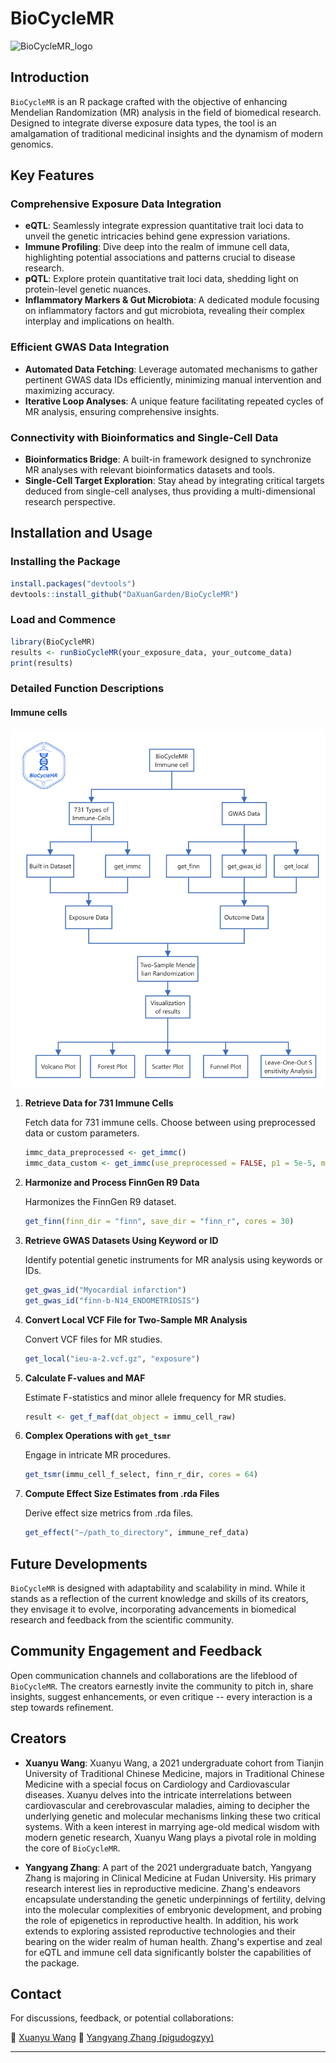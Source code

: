 # BioCycleMR

![BioCycleMR_logo](https://github.com/DaXuanGarden/BioCycleMR/assets/140375963/f421447f-ccf5-4b3f-a384-b5ea677083a3)

## Introduction

`BioCycleMR` is an R package crafted with the objective of enhancing Mendelian Randomization (MR) analysis in the field of biomedical research. Designed to integrate diverse exposure data types, the tool is an amalgamation of traditional medicinal insights and the dynamism of modern genomics.

## Key Features

### Comprehensive Exposure Data Integration

-   **eQTL**: Seamlessly integrate expression quantitative trait loci data to unveil the genetic intricacies behind gene expression variations.
-   **Immune Profiling**: Dive deep into the realm of immune cell data, highlighting potential associations and patterns crucial to disease research.
-   **pQTL**: Explore protein quantitative trait loci data, shedding light on protein-level genetic nuances.
-   **Inflammatory Markers & Gut Microbiota**: A dedicated module focusing on inflammatory factors and gut microbiota, revealing their complex interplay and implications on health.

### Efficient GWAS Data Integration

-   **Automated Data Fetching**: Leverage automated mechanisms to gather pertinent GWAS data IDs efficiently, minimizing manual intervention and maximizing accuracy.
-   **Iterative Loop Analyses**: A unique feature facilitating repeated cycles of MR analysis, ensuring comprehensive insights.

### Connectivity with Bioinformatics and Single-Cell Data

-   **Bioinformatics Bridge**: A built-in framework designed to synchronize MR analyses with relevant bioinformatics datasets and tools.
-   **Single-Cell Target Exploration**: Stay ahead by integrating critical targets deduced from single-cell analyses, thus providing a multi-dimensional research perspective.

## Installation and Usage

### Installing the Package

``` r
install.packages("devtools")
devtools::install_github("DaXuanGarden/BioCycleMR")
```

### Load and Commence

``` r
library(BioCycleMR)
results <- runBioCycleMR(your_exposure_data, your_outcome_data)
print(results)
```

### Detailed Function Descriptions

#### Immune cells

![](test/BioCycleMR_immc_En.png)

1.  **Retrieve Data for 731 Immune Cells**

    Fetch data for 731 immune cells. Choose between using preprocessed data or custom parameters.

    ``` r
    immc_data_preprocessed <- get_immc()
    immc_data_custom <- get_immc(use_preprocessed = FALSE, p1 = 5e-5, mc_cores = 15)
    ```

2.  **Harmonize and Process FinnGen R9 Data**

    Harmonizes the FinnGen R9 dataset.

    ``` r
    get_finn(finn_dir = "finn", save_dir = "finn_r", cores = 30)
    ```

3.  **Retrieve GWAS Datasets Using Keyword or ID**

    Identify potential genetic instruments for MR analysis using keywords or IDs.

    ``` r
    get_gwas_id("Myocardial infarction")
    get_gwas_id("finn-b-N14_ENDOMETRIOSIS")
    ```

4.  **Convert Local VCF File for Two-Sample MR Analysis**

    Convert VCF files for MR studies.

    ``` r
    get_local("ieu-a-2.vcf.gz", "exposure")
    ```

5.  **Calculate F-values and MAF**

    Estimate F-statistics and minor allele frequency for MR studies.

    ``` r
    result <- get_f_maf(dat_object = immu_cell_raw)
    ```

6.  **Complex Operations with `get_tsmr`**

    Engage in intricate MR procedures.

    ``` r
    get_tsmr(immu_cell_f_select, finn_r_dir, cores = 64)
    ```

7.  **Compute Effect Size Estimates from .rda Files**

    Derive effect size metrics from .rda files.

    ``` r
    get_effect("~/path_to_directory", immune_ref_data)
    ```

## Future Developments

`BioCycleMR` is designed with adaptability and scalability in mind. While it stands as a reflection of the current knowledge and skills of its creators, they envisage it to evolve, incorporating advancements in biomedical research and feedback from the scientific community.

## Community Engagement and Feedback

Open communication channels and collaborations are the lifeblood of `BioCycleMR`. The creators earnestly invite the community to pitch in, share insights, suggest enhancements, or even critique -- every interaction is a step towards refinement.

## Creators

- **Xuanyu Wang**: Xuanyu Wang, a 2021 undergraduate cohort from Tianjin University of Traditional Chinese Medicine, majors in Traditional Chinese Medicine with a special focus on Cardiology and Cardiovascular diseases. Xuanyu delves into the intricate interrelations between cardiovascular and cerebrovascular maladies, aiming to decipher the underlying genetic and molecular mechanisms linking these two critical systems. With a keen interest in marrying age-old medical wisdom with modern genetic research, Xuanyu Wang plays a pivotal role in molding the core of `BioCycleMR`.

- **Yangyang Zhang**: A part of the 2021 undergraduate batch, Yangyang Zhang is majoring in Clinical Medicine at Fudan University. His primary research interest lies in reproductive medicine. Zhang's endeavors encapsulate understanding the genetic underpinnings of fertility, delving into the molecular complexities of embryonic development, and probing the role of epigenetics in reproductive health. In addition, his work extends to exploring assisted reproductive technologies and their bearing on the wider realm of human health. Zhang's expertise and zeal for eQTL and immune cell data significantly bolster the capabilities of the package.

## Contact

For discussions, feedback, or potential collaborations:

📧 [Xuanyu Wang](mailto:daxuan111000@163.com) 📧 [Yangyang Zhang (pigudogzyy)](pigudogzyy@gmail.com)

------------------------------------------------------------------------
